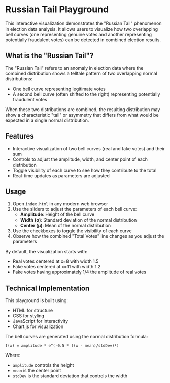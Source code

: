 # Russian Tail Playground

This interactive visualization demonstrates the "Russian Tail" phenomenon in election data analysis. It allows users to visualize how two overlapping bell curves (one representing genuine votes and another representing potentially fraudulent votes) can be detected in combined election results.

## What is the "Russian Tail"?

The "Russian Tail" refers to an anomaly in election data where the combined distribution shows a telltale pattern of two overlapping normal distributions:
- One bell curve representing legitimate votes
- A second bell curve (often shifted to the right) representing potentially fraudulent votes

When these two distributions are combined, the resulting distribution may show a characteristic "tail" or asymmetry that differs from what would be expected in a single normal distribution.

## Features

- Interactive visualization of two bell curves (real and fake votes) and their sum
- Controls to adjust the amplitude, width, and center point of each distribution
- Toggle visibility of each curve to see how they contribute to the total
- Real-time updates as parameters are adjusted

## Usage

1. Open `index.html` in any modern web browser
2. Use the sliders to adjust the parameters of each bell curve:
   - **Amplitude**: Height of the bell curve
   - **Width (σ)**: Standard deviation of the normal distribution
   - **Center (μ)**: Mean of the normal distribution
3. Use the checkboxes to toggle the visibility of each curve
4. Observe how the combined "Total Votes" line changes as you adjust the parameters

By default, the visualization starts with:
- Real votes centered at x=8 with width 1.5
- Fake votes centered at x=11 with width 1.2
- Fake votes having approximately 1/4 the amplitude of real votes

## Technical Implementation

This playground is built using:
- HTML for structure
- CSS for styling
- JavaScript for interactivity
- Chart.js for visualization

The bell curves are generated using the normal distribution formula:

```
f(x) = amplitude * e^(-0.5 * ((x - mean)/stdDev)²)
```

Where:
- `amplitude` controls the height
- `mean` is the center point
- `stdDev` is the standard deviation that controls the width
